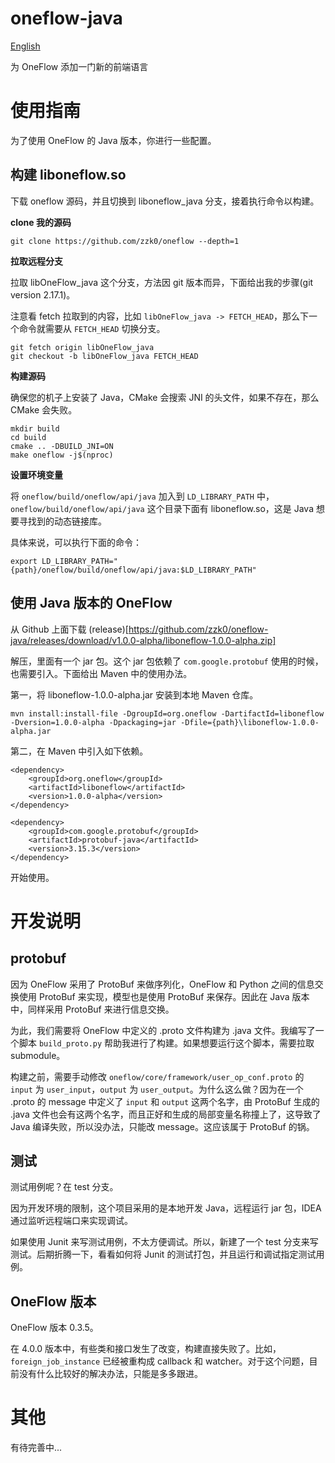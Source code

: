 # oneflow-java

[English](README.md)

为 OneFlow 添加一门新的前端语言

# 使用指南

为了使用 OneFlow 的 Java 版本，你进行一些配置。

## 构建 liboneflow.so

下载 oneflow 源码，并且切换到 liboneflow_java 分支，接着执行命令以构建。

**clone 我的源码**

```
git clone https://github.com/zzk0/oneflow --depth=1
```

**拉取远程分支**

拉取 libOneFlow_java 这个分支，方法因 git 版本而异，下面给出我的步骤(git version 2.17.1)。

注意看 fetch 拉取到的内容，比如 `libOneFlow_java -> FETCH_HEAD`，那么下一个命令就需要从 `FETCH_HEAD` 切换分支。

```
git fetch origin libOneFlow_java
git checkout -b libOneFlow_java FETCH_HEAD
```

**构建源码**

确保您的机子上安装了 Java，CMake 会搜索 JNI 的头文件，如果不存在，那么 CMake 会失败。

```
mkdir build
cd build
cmake .. -DBUILD_JNI=ON
make oneflow -j$(nproc)
```

**设置环境变量**

将 `oneflow/build/oneflow/api/java` 加入到 `LD_LIBRARY_PATH` 中，`oneflow/build/oneflow/api/java` 这个目录下面有 liboneflow.so，这是 Java 想要寻找到的动态链接库。

具体来说，可以执行下面的命令：

```
export LD_LIBRARY_PATH="{path}/oneflow/build/oneflow/api/java:$LD_LIBRARY_PATH"
```

## 使用 Java 版本的 OneFlow

从 Github 上面下载 (release)[https://github.com/zzk0/oneflow-java/releases/download/v1.0.0-alpha/liboneflow-1.0.0-alpha.zip]

解压，里面有一个 jar 包。这个 jar 包依赖了 `com.google.protobuf` 使用的时候，也需要引入。下面给出 Maven 中的使用办法。

第一，将 liboneflow-1.0.0-alpha.jar 安装到本地 Maven 仓库。

```
mvn install:install-file -DgroupId=org.oneflow -DartifactId=liboneflow -Dversion=1.0.0-alpha -Dpackaging=jar -Dfile={path}\liboneflow-1.0.0-alpha.jar
```

第二，在 Maven 中引入如下依赖。

```
<dependency>
    <groupId>org.oneflow</groupId>
    <artifactId>liboneflow</artifactId>
    <version>1.0.0-alpha</version>
</dependency>

<dependency>
    <groupId>com.google.protobuf</groupId>
    <artifactId>protobuf-java</artifactId>
    <version>3.15.3</version>
</dependency>
```

开始使用。

# 开发说明

## protobuf

因为 OneFlow 采用了 ProtoBuf 来做序列化，OneFlow 和 Python 之间的信息交换使用 ProtoBuf 来实现，模型也是使用 ProtoBuf 来保存。因此在 Java 版本中，同样采用 ProtoBuf 来进行信息交换。

为此，我们需要将 OneFlow 中定义的 .proto 文件构建为 .java 文件。我编写了一个脚本 `build_proto.py` 帮助我进行了构建。如果想要运行这个脚本，需要拉取 submodule。

构建之前，需要手动修改 `oneflow/core/framework/user_op_conf.proto` 的 `input` 为 `user_input`，`output` 为 `user_output`。为什么这么做？因为在一个 .proto 的 message 中定义了 `input` 和 `output` 这两个名字，由 ProtoBuf 生成的 .java 文件也会有这两个名字，而且正好和生成的局部变量名称撞上了，这导致了 Java 编译失败，所以没办法，只能改 message。这应该属于 ProtoBuf 的锅。

## 测试

测试用例呢？在 test 分支。

因为开发环境的限制，这个项目采用的是本地开发 Java，远程运行 jar 包，IDEA 通过监听远程端口来实现调试。

如果使用 Junit 来写测试用例，不太方便调试。所以，新建了一个 test 分支来写测试。后期折腾一下，看看如何将 Junit 的测试打包，并且运行和调试指定测试用例。

## OneFlow 版本

OneFlow 版本 0.3.5。

在 4.0.0 版本中，有些类和接口发生了改变，构建直接失败了。比如，`foreign_job_instance` 已经被重构成 callback 和 watcher。对于这个问题，目前没有什么比较好的解决办法，只能是多多跟进。

# 其他

有待完善中...
